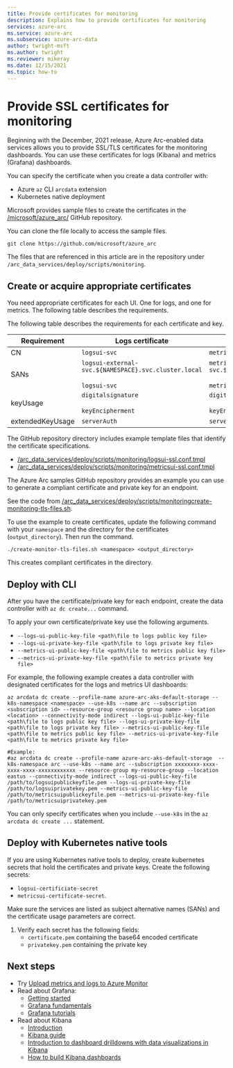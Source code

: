 ```yaml
---
title: Provide certificates for monitoring
description: Explains how to provide certificates for monitoring
services: azure-arc
ms.service: azure-arc
ms.subservice: azure-arc-data
author: twright-msft
ms.author: twright
ms.reviewer: mikeray
ms.date: 12/15/2021
ms.topic: how-to
---
```


# Provide SSL certificates for monitoring

Beginning with the December, 2021 release, Azure Arc-enabled data services allows you to provide SSL/TLS certificates for the monitoring dashboards. You can use these certificates for logs (Kibana) and metrics (Grafana) dashboards. 

You can specify the certificate when you create a data controller with:
- Azure `az` CLI `arcdata` extension
- Kubernetes native deployment

Microsoft provides sample files to create the certificates in the [/microsoft/azure_arc/](https://github.com/microsoft/azure_arc) GitHub repository. 

You can clone the file locally to access the sample files.

```console
git clone https://github.com/microsoft/azure_arc
```

The files that are referenced in this article are in the repository under `/arc_data_services/deploy/scripts/monitoring`. 

## Create or acquire appropriate certificates

You need appropriate certificates for each UI. One for logs, and one for metrics. The following table describes the requirements.

The following table describes the requirements for each certificate and key. 

|Requirement|Logs certificate|Metrics certificate|
|-----|-----|-----|
|CN|`logsui-svc`|`metricsui-svc`|
|SANs| `logsui-external-svc.${NAMESPACE}.svc.cluster.local`<br/><br>`logsui-svc` | `metricsui-external-svc.${NAMESPACE}.svc.cluster.local`<br/><br>`metricsui-svc`|
|keyUsage|`digitalsignature`<br/><br>`keyEncipherment`|`digitalsignature`<br/><br>`keyEncipherment`|
|extendedKeyUsage|`serverAuth`|`serverAuth`|

The GitHub repository directory includes example template files that identify the certificate specifications.

- [/arc_data_services/deploy/scripts/monitoring/logsui-ssl.conf.tmpl](https://github.com/microsoft/azure_arc/tree/main/arc_data_services/deploy/scripts/monitoring/logsui-ssl.conf.tmpl)
- [/arc_data_services/deploy/scripts/monitoring/metricsui-ssl.conf.tmpl](https://github.com/microsoft/azure_arc/blob/main/arc_data_services/deploy/scripts/monitoring/metricsui-ssl.conf.tmpl) 

The Azure Arc samples GitHub repository provides an example you can use to generate a compliant certificate and private key for an endpoint. 

See the code from [/arc_data_services/deploy/scripts/monitoringcreate-monitoring-tls-files.sh](https://github.com/microsoft/azure_arc/tree/main/arc_data_services/deploy/scripts/monitoring).

To use the example to create certificates, update the following command with your `namespace` and the directory for the certificates (`output_directory`). Then run the command.

```console
./create-monitor-tls-files.sh <namespace> <output_directory>
```

This creates compliant certificates in the directory.

## Deploy with CLI

After you have the certificate/private key for each endpoint, create the data controller with `az dc create...` command.

To apply your own certificate/private key use the following arguments.

   - `--logs-ui-public-key-file <path\file to logs public key file>`
   - `--logs-ui-private-key-file <path\file to logs private key file>`
   - `--metrics-ui-public-key-file <path\file to metrics public key file>`
   - `--metrics-ui-private-key-file <path\file to metrics private key file>`

For example, the following example creates a data controller with designated certificates for the logs and metrics UI dashboards:

```azurecli
az arcdata dc create --profile-name azure-arc-aks-default-storage --k8s-namespace <namespace> --use-k8s --name arc --subscription <subscription id> --resource-group <resource group name> --location <location> --connectivity-mode indirect --logs-ui-public-key-file <path\file to logs public key file> --logs-ui-private-key-file <path\file to logs private key file> --metrics-ui-public-key-file <path\file to metrics public key file> --metrics-ui-private-key-file <path\file to metrics private key file>

#Example:
#az arcdata dc create --profile-name azure-arc-aks-default-storage  --k8s-namespace arc --use-k8s --name arc --subscription xxxxxxxx-xxxx-xxxx-xxxx-xxxxxxxxxxxx --resource-group my-resource-group --location eastus --connectivity-mode indirect --logs-ui-public-key-file /path/to/logsuipublickeyfile.pem --logs-ui-private-key-file /path/to/logsuiprivatekey.pem --metrics-ui-public-key-file /path/to/metricsuipublickeyfile.pem --metrics-ui-private-key-file /path/to/metricsuiprivatekey.pem
```

You can only specify certificates when you include `--use-k8s` in the `az arcdata dc create ...` statement.

## Deploy with Kubernetes native tools

If you are using Kubernetes native tools to deploy, create kubernetes secrets that hold the certificates and private keys. Create the following secrets:

- `logsui-certificiate-secret` 
- `metricsui-certificate-secret`.

Make sure the services are listed as subject alternative names (SANs) and the certificate usage parameters are correct. 

1. Verify each secret has the following fields:
   - `certificate.pem` containing the base64 encoded certificate
   - `privatekey.pem` containing the private key

## Next steps
- Try [Upload metrics and logs to Azure Monitor](upload-metrics-and-logs-to-azure-monitor.md)
- Read about Grafana:
   - [Getting started](https://grafana.com/docs/grafana/latest/getting-started/getting-started)
   - [Grafana fundamentals](https://grafana.com/tutorials/grafana-fundamentals/#1)
   - [Grafana tutorials](https://grafana.com/tutorials/grafana-fundamentals/#1)
- Read about Kibana
   - [Introduction](https://www.elastic.co/webinars/getting-started-kibana?baymax=default&elektra=docs&storm=top-video)
   - [Kibana guide](https://www.elastic.co/guide/en/kibana/current/index.html)
   - [Introduction to dashboard drilldowns with data visualizations in Kibana](https://www.elastic.co/webinars/dashboard-drilldowns-with-data-visualizations-in-kibana/)
   - [How to build Kibana dashboards](https://www.elastic.co/webinars/how-to-build-kibana-dashboards/)
